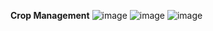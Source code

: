 **Crop Management**
![image](https://github.com/user-attachments/assets/872a9cde-c5b8-4f1e-ace7-68fa74104122)
![image](https://github.com/user-attachments/assets/da611a0c-06f7-41ac-86fd-1fbcb39105c2)
![image](https://github.com/user-attachments/assets/297b5af8-57bb-4a56-9dc3-d8035a5bc060)
